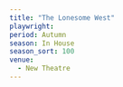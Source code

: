 ```yaml
---
title: "The Lonesome West"
playwright:
period: Autumn
season: In House
season_sort: 100
venue:
  - New Theatre
---
```

